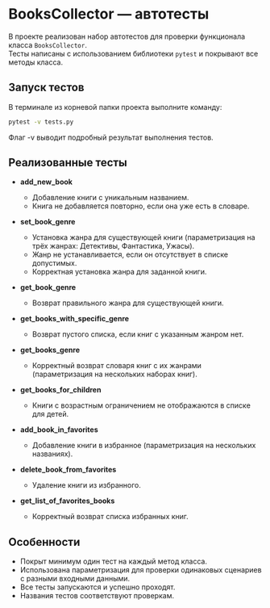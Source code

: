 # BooksCollector — автотесты

В проекте реализован набор автотестов для проверки функционала класса `BooksCollector`.  
Тесты написаны с использованием библиотеки `pytest` и покрывают все методы класса.

## Запуск тестов

В терминале из корневой папки проекта выполните команду:

```bash
pytest -v tests.py
```

Флаг -v выводит подробный результат выполнения тестов.

## Реализованные тесты

- **add_new_book**  
  - Добавление книги с уникальным названием.  
  - Книга не добавляется повторно, если она уже есть в словаре.

- **set_book_genre**  
  - Установка жанра для существующей книги (параметризация на трёх жанрах: Детективы, Фантастика, Ужасы).  
  - Жанр не устанавливается, если он отсутствует в списке допустимых.  
  - Корректная установка жанра для заданной книги.

- **get_book_genre**  
  - Возврат правильного жанра для существующей книги.

- **get_books_with_specific_genre**  
  - Возврат пустого списка, если книг с указанным жанром нет.

- **get_books_genre**  
  - Корректный возврат словаря книг с их жанрами (параметризация на нескольких наборах книг).

- **get_books_for_children**  
  - Книги с возрастным ограничением не отображаются в списке для детей.

- **add_book_in_favorites**  
  - Добавление книги в избранное (параметризация на нескольких названиях).

- **delete_book_from_favorites**  
  - Удаление книги из избранного.

- **get_list_of_favorites_books**  
  - Корректный возврат списка избранных книг.

## Особенности

- Покрыт минимум один тест на каждый метод класса.  
- Использована параметризация для проверки одинаковых сценариев с разными входными данными.  
- Все тесты запускаются и успешно проходят.  
- Названия тестов соответствуют проверкам.